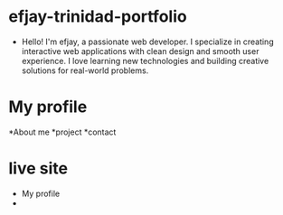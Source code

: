 # efjay-trinidad-portfolio
* Hello! I'm efjay, a passionate web developer. I specialize in creating interactive web applications with clean design and smooth user experience. I love learning new technologies and building creative solutions for real-world problems.
# My profile
*About me
*project
*contact
# live site
* My profile
* 
